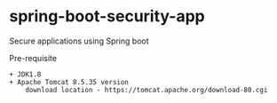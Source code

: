 # spring-boot-security-app
Secure applications using Spring boot

Pre-requisite

	+ JDK1.8
	+ Apache Tomcat 8.5.35 version
		download location - https://tomcat.apache.org/download-80.cgi
